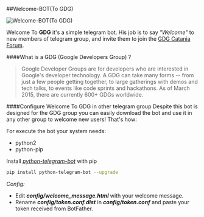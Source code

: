 ##Welcome-BOT(To GDG)

![Welcome-BOT(To GDG)](https://raw.githubusercontent.com/Tkd-Alex/Welcome-To-GDG/master/img/banner.jpg  "Welcome-BOT(To GDG)")

Welcome To **GDG** it's a simple telegram bot. 
His job is to say *"Welcome"* to new members of telegram group, and invite them to join the [GDG Catania Forum](http://www.forum.gdgcatania.org/).



####What is a GDG (Google Developers Group) ?
>Google Developer Groups are for developers who are interested in Google's developer technology. A GDG can take many forms -- from just a few people getting together, to large gatherings with demos and tech talks, to events like code sprints and hackathons. As of March 2015, there are currently 600+ GDGs worldwide.

####Configure Welcome To GDG in other telegram group
Despite this bot is designed for the GDG group you can easily download the bot and use it in any other group to welcome new users! That's how:

For execute the bot your system needs:

- python2
- python-pip

Install [*python-telegram-bot*](https://github.com/python-telegram-bot/python-telegram-bot) with pip 
```sh
pip install python-telegram-bot --upgrade
```

*Config:*
- Edit ***config/welcome_message.html*** with your welcome message.
- Rename ***config/token.conf.dist*** in ***config/token.conf*** and paste your token received from BotFather.







